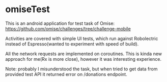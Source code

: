 # omiseTest

This is an android application for test task of Omise: https://github.com/omise/challenges/tree/challenge-mobile

Activities are covered with simple UI tests, which run against Robolectric instead of Espresso(wanted to experiment with speed of build).

All the network requests are implemented on coroutines. This is kinda new approach for me(Rx is more close), however it was interesting experience. 

Note: probably I misunderstood the task, but when tried to get data from provided test API it returned error on /donations endpoint.
